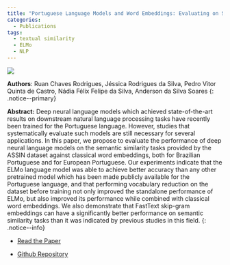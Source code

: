 ```yaml
---
title: "Portuguese Language Models and Word Embeddings: Evaluating on Semantic Similarity Tasks"
categories:
  - Publications
tags:
  - textual similarity
  - ELMo
  - NLP
---
```


![](https://www.researchgate.net/profile/Pedro_Castro48/publication/339447873/figure/fig1/AS:868978301865986@1584191980237/Example-of-meaning-conflation-deficiency-of-ambiguous-word-mouse-The-words-in-blue_W640.jpg)

**Authors**: Ruan Chaves Rodrigues, Jéssica Rodrigues da Silva, Pedro Vitor Quinta de Castro, Nádia Félix Felipe da Silva, Anderson da Silva Soares
{: .notice--primary}

**Abstract:** Deep neural language models which achieved state-of-the-art results on downstream natural language processing tasks have recently been trained for the Portuguese language. However, studies that systematically evaluate such models are still necessary for several applications. In this paper, we propose to evaluate the performance of deep neural language models on the semantic similarity tasks provided by the ASSIN dataset against classical word embeddings, both for Brazilian Portuguese and for European Portuguese. Our experiments indicate that the ELMo language model was able to achieve better accuracy than any other pretrained model which has been made publicly available for the Portuguese language, and that performing vocabulary reduction on the dataset before training not only improved the standalone performance of ELMo, but also improved its performance while combined with classical word embeddings. We also demonstrate that FastText skip-gram embeddings can have a significantly better performance on semantic similarity tasks than it was indicated by previous studies in this field.
{: .notice--info}

* [Read the Paper](https://www.researchgate.net/publication/339447873_Portuguese_Language_Models_and_Word_Embeddings_Evaluating_on_Semantic_Similarity_Tasks)

* [Github Repository](https://github.com/ruanchaves/elmo)
